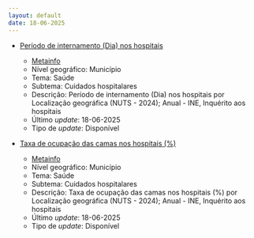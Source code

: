 ```yaml
---
layout: default
date: 18-06-2025
---
```

* [Período de internamento (Dia) nos hospitais](https://www.ine.pt/xportal/xmain?xpid=INE&xpgid=ine_indicadores&indOcorrCod=0012863&contexto=bd&selTab=tab2)
  * [Metainfo](https://www.ine.pt/bddXplorer/htdocs/minfo.jsp?var_cd=0012863&lingua=PT)
  * Nível geográfico: Município
  * Tema: Saúde
  * Subtema: Cuidados hospitalares
  * Descrição: Período de internamento (Dia) nos hospitais por Localização geográfica (NUTS - 2024); Anual - INE, Inquérito aos hospitais
  * Último _update_: 18-06-2025
  * Tipo de _update_: Disponível

* [Taxa de ocupação das camas nos hospitais (%)](https://www.ine.pt/xportal/xmain?xpid=INE&xpgid=ine_indicadores&indOcorrCod=0012892&contexto=bd&selTab=tab2)
  * [Metainfo](https://www.ine.pt/bddXplorer/htdocs/minfo.jsp?var_cd=0012892&lingua=PT)
  * Nível geográfico: Município
  * Tema: Saúde
  * Subtema: Cuidados hospitalares
  * Descrição: Taxa de ocupação das camas nos hospitais (%) por Localização geográfica (NUTS - 2024); Anual - INE, Inquérito aos hospitais
  * Último _update_: 18-06-2025
  * Tipo de _update_: Disponível

